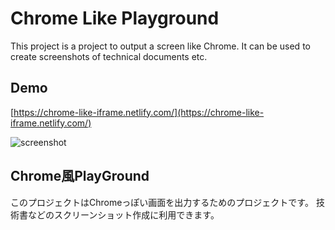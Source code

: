 # Chrome Like Playground
This project is a project to output a screen like Chrome.
It can be used to create screenshots of technical documents etc.

## Demo
[https://chrome-like-iframe.netlify.com/](https://chrome-like-iframe.netlify.com/)

![screenshot](https://i.imgur.com/LgvOTjV.jpg)

## Chrome風PlayGround
このプロジェクトはChromeっぽい画面を出力するためのプロジェクトです。
技術書などのスクリーンショット作成に利用できます。


